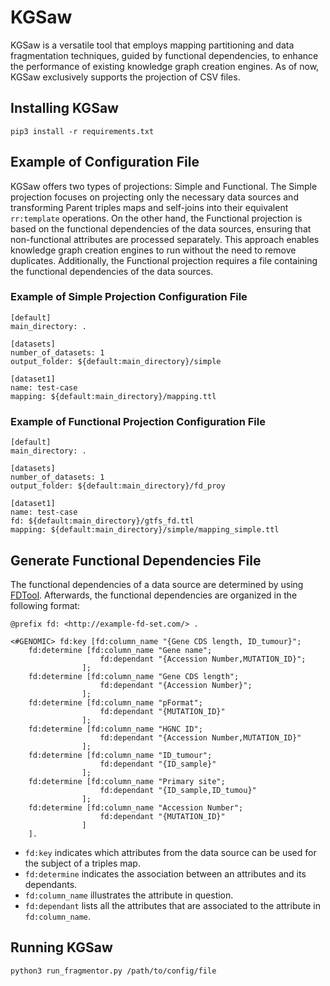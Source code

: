 # KGSaw

KGSaw is a versatile tool that employs mapping partitioning and data fragmentation techniques, guided by functional dependencies, to enhance the performance of existing knowledge graph creation engines. As of now, KGSaw exclusively supports the projection of CSV files.

## Installing KGSaw
```
pip3 install -r requirements.txt
```

## Example of Configuration File

KGSaw offers two types of projections: Simple and Functional. The Simple projection focuses on projecting only the necessary data sources and transforming Parent triples maps and self-joins into their equivalent `rr:template` operations. On the other hand, the Functional projection is based on the functional dependencies of the data sources, ensuring that non-functional attributes are processed separately. This approach enables knowledge graph creation engines to run without the need to remove duplicates. Additionally, the Functional projection requires a file containing the functional dependencies of the data sources.

### Example of Simple Projection Configuration File

```
[default]
main_directory: .

[datasets]
number_of_datasets: 1
output_folder: ${default:main_directory}/simple

[dataset1]
name: test-case
mapping: ${default:main_directory}/mapping.ttl
```

### Example of Functional Projection Configuration File

```
[default]
main_directory: .

[datasets]
number_of_datasets: 1
output_folder: ${default:main_directory}/fd_proy

[dataset1]
name: test-case
fd: ${default:main_directory}/gtfs_fd.ttl
mapping: ${default:main_directory}/simple/mapping_simple.ttl

```

## Generate Functional Dependencies File

The functional dependencies of a data source are determined by using [FDTool](https://github.com/USEPA/FDTool). Afterwards, the functional dependencies are organized in the following format:

```
@prefix fd: <http://example-fd-set.com/> .	

<#GENOMIC> fd:key [fd:column_name "{Gene CDS length, ID_tumour}";
	fd:determine [fd:column_name "Gene name";
					fd:dependant "{Accession Number,MUTATION_ID}";
				];
	fd:determine [fd:column_name "Gene CDS length";
					fd:dependant "{Accession Number}";
				];
	fd:determine [fd:column_name "pFormat";
					fd:dependant "{MUTATION_ID}"
				];
	fd:determine [fd:column_name "HGNC ID";
					fd:dependant "{Accession Number,MUTATION_ID}"
				];
	fd:determine [fd:column_name "ID_tumour";
					fd:dependant "{ID_sample}"
				];
	fd:determine [fd:column_name "Primary site";
					fd:dependant "{ID_sample,ID_tumou}"
				];
	fd:determine [fd:column_name "Accession Number";
					fd:dependant "{MUTATION_ID}"
				]
	].
```

- `fd:key` indicates which attributes from the data source can be used for the subject of a triples map.
- `fd:determine` indicates the association between an attributes and its dependants.
- `fd:column_name` illustrates the attribute in question.
- `fd:dependant` lists all the attributes that are associated to the attribute in `fd:column_name`.

## Running KGSaw
```
python3 run_fragmentor.py /path/to/config/file
```
